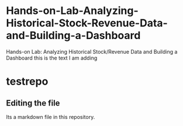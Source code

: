 # Hands-on-Lab-Analyzing-Historical-Stock-Revenue-Data-and-Building-a-Dashboard
Hands-on Lab: Analyzing Historical Stock/Revenue Data and Building a Dashboard
this is the text I am adding 

# testrepo

## Editing the file 

Its a markdown file in this repository.
